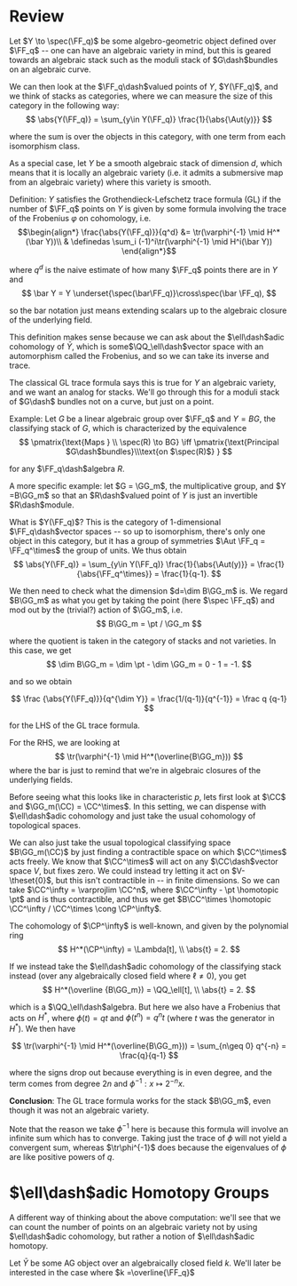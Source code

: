 # Review
Let $Y \to \spec(\FF_q)$ be some algebro-geometric object defined over $\FF_q$ -- one can have an algebraic variety in mind, but this is geared towards an algebraic stack such as the moduli stack of $G\dash$bundles on an algebraic curve.

We can then look at the $\FF_q\dash$valued points of $Y$, $Y(\FF_q)$, and we think of stacks as categories, where we can measure the size of this category in the following way:
$$
\abs{Y(\FF_q)} = \sum_{y\in Y(\FF_q)} \frac{1}{\abs{\Aut(y)}}
$$

where the sum is over the objects in this category, with one term from each isomorphism class.

As a special case, let $Y$ be a smooth algebraic stack of dimension $d$, which means that it is locally an algebraic variety (i.e. it admits a submersive map from an algebraic variety) where this variety is smooth.

Definition: $Y$ satisfies the Grothendieck-Lefschetz trace formula (GL) if the number of $\FF_q$ points on $Y$ is given by some formula involving the trace of the Frobenius $\varphi$ on cohomology, i.e.
$$\begin{align*}
\frac{\abs{Y(\FF_q)}}{q^d} &= \tr(\varphi^{-1} \mid H^*(\bar Y))\\
& \definedas \sum_i (-1)^i\tr(\varphi^{-1} \mid H^i(\bar Y))
\end{align*}$$

where $q^d$ is the naive estimate of how many $\FF_q$ points there are in $Y$ and 
$$
\bar Y = Y \underset{\spec(\bar\FF_q)}\cross\spec(\bar \FF_q),
$$

so the bar notation just means extending scalars up to the algebraic closure of the underlying field.

This definition makes sense because we can ask about the $\ell\dash$adic cohomology of $\bar Y$, which is some$\QQ_\ell\dash$vector space with an automorphism called the Frobenius, and so we can take its inverse and trace.

The classical GL trace formula says this is true for $Y$ an algebraic variety, and we want an analog for stacks. We'll go through this for a moduli stack of $G\dash$ bundles not on a curve, but just on a point.

Example: Let $G$ be a linear algebraic group over $\FF_q$ and $Y=BG$, the classifying stack of $G$, which is characterized by the equivalence
$$
\pmatrix{\text{Maps } \\ \spec(R) \to BG} \iff \pmatrix{\text{Principal $G\dash$bundles}\\\text{on $\spec(R)$} }
$$

for any $\FF_q\dash$algebra $R$.

A more specific example: let $G = \GG_m$, the multiplicative group, and $Y =B\GG_m$ so that an $R\dash$valued point of $Y$ is just an invertible $R\dash$module. 

What is $Y(\FF_q)$? This is the category of 1-dimensional $\FF_q\dash$vector spaces -- so up to isomorphism, there's only one object in this category, but it has a group of symmetries $\Aut \FF_q = \FF_q^\times$ the group of units. We thus obtain
$$
\abs{Y(\FF_q)} = \sum_{y\in Y(\FF_q)} \frac{1}{\abs{\Aut(y)}} = \frac{1}{\abs{\FF_q^\times}} = \frac{1}{q-1}.
$$

We then need to check what the dimension $d=\dim B\GG_m$ is. We regard $B\GG_m$ as what you get by taking the point (here $\spec \FF_q$) and mod out by the (trivial?) action of $\GG_m$, i.e.
$$
B\GG_m = \pt / \GG_m
$$

where the quotient is taken in the category of stacks and not varieties. In this case, we get 
$$
\dim B\GG_m = \dim \pt - \dim \GG_m = 0 - 1 = -1.
$$

and so we obtain 

$$
\frac {\abs{Y(\FF_q)}}{q^{\dim Y}} = \frac{1/(q-1)}{q^{-1}} = \frac q {q-1}
$$

for the LHS of the GL trace formula.

For the RHS, we are looking at 
$$
\tr(\varphi^{-1} \mid H^*(\overline{B\GG_m}))
$$
where the bar is just to remind that we're in algebraic closures of the underlying fields.

Before seeing what this looks like in characteristic $p$, lets first look at $\CC$ and $\GG_m(\CC) = \CC^\times$. In this setting, we can dispense with $\ell\dash$adic cohomology and just take the usual cohomology of topological spaces. 

We can also just take the usual topological classifying space $B\GG_m(\CC)$ by just finding a contractible space on which $\CC^\times$ acts freely. We know that $\CC^\times$ will act on any $\CC\dash$vector space $V$, but fixes zero. We could instead try letting it act on $V-\theset{0}$, but this isn't contractible in -- in finite dimensions. So we can take $\CC^\infty = \varprojlim \CC^n$, where $\CC^\infty - \pt \homotopic \pt$ and is thus contractible, and thus we get $B\CC^\times \homotopic \CC^\infty / \CC^\times \cong \CP^\infty$.

The cohomology of $\CP^\infty$ is well-known, and given by the polynomial ring
$$
H^*(\CP^\infty) = \Lambda[t], \\ \abs{t} = 2.
$$

If we instead take the $\ell\dash$adic cohomology of the classifying stack instead (over any algebraically closed field where $\ell\neq 0$), you get
$$
H^*(\overline {B\GG_m}) = \QQ_\ell[t], \\ \abs{t} = 2.
$$

which is a $\QQ_\ell\dash$algebra. But here we also have a Frobenius that acts on $H^*$, where $\phi(t) = qt$ and $\phi(t^n) = q^nt$ (where $t$ was the generator in $H^*$). We then have

$$
\tr(\varphi^{-1} \mid H^*(\overline{B\GG_m})) = \sum_{n\geq 0} q^{-n} = \frac{q}{q-1}
$$

where the signs drop out because everything is in even degree, and the term comes from degree $2n$ and $\phi^{-1}: x\mapsto 2^{-n} x$.

**Conclusion**: The GL trace formula works for the stack $B\GG_m$, even though it was not an algebraic variety.

Note that the reason we take $\phi^{-1}$ here is because this formula will involve an infinite sum which has to converge. Taking just the trace of $\phi$ will not yield a convergent sum, whereas $\tr\phi^{-1}$ does because the eigenvalues of $\phi$ are like positive powers of $q$.

# $\ell\dash$adic Homotopy Groups
A different way of thinking about the above computation: we'll see that we can count the number of points on an algebraic variety not by using $\ell\dash$adic cohomology, but rather a notion of $\ell\dash$adic homotopy.

Let $\bar Y$ be some AG object over an algebraically closed field $k$. We'll later be interested in the case where $k =\overline{\FF_q}$


